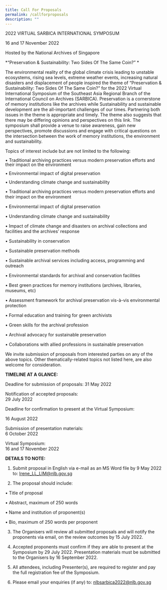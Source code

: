 ```yaml
---
title: Call For Proposals
permalink: /callforproposals
description: ""
---
```

2022 VIRTUAL SARBICA INTERNATIONAL SYMPOSUM

16 and 17 November 2022 

Hosted by the National Archives of Singapore 

*“Preservation & Sustainability: Two Sides Of The Same Coin?” * 

The environmental reality of the global climate crisis leading to unstable ecosystems, rising sea levels, extreme weather events, increasing natural disasters and displacement of people  inspired the theme of “Preservation & Sustainability: Two Sides Of The Same Coin?” for the 2022 Virtual International Symposium of the Southeast Asia Regional Branch of the International Council on Archives (SARBICA). Preservation is a cornerstone of memory institutions like the archives while Sustainability and sustainable development are the all-important challenges of our times. Partnering both issues in the theme is appropriate and timely. The theme also suggests that there may be differing opinions and perspectives on this link. The symposium shall provide a venue to raise awareness, gain new perspectives, promote discussions and engage with critical questions on the intersection between the work of memory institutions, the environment and sustainability. 

Topics of interest include but are not limited to the following: 

<p style="line-height:1.0">
• Traditional archiving practices versus modern preservation efforts and their impact on the environment
</p>
 <p style="line-height:1.0">
• Environmental impact of digital preservation
</p>
 <p style="line-height:1.0">
• Understanding climate change and sustainability
</p>



•	Traditional archiving practices versus modern preservation efforts and  their impact on the environment

•	Environmental impact of digital preservation

•	Understanding climate change and sustainability 

•	Impact of climate change and disasters on archival collections and facilities and the archives’ response  

•	Sustainability in conservation

•	Sustainable preservation methods 

•	Sustainable archival services including access, programming  and outreach 

•	Environmental standards for archival and conservation facilities

•	Best green practices for memory institutions (archives, libraries, museums, etc) 

•	Assessment framework for archival preservation vis-à-vis  environmental protection

•	Formal education and training for green archivists

•	Green skills for the archival profession 

•	Archival advocacy for sustainable preservation  

•	Collaborations with allied professions in sustainable preservation 

We invite submission of proposals from interested parties on any of the above topics. Other thematically-related topics not listed here, are also welcome for consideration.


**TIMELINE AT A GLANCE:**

Deadline for submission of proposals: 
31 May 2022

Notification of accepted proposals:                                                                       
29 July 2022 

Deadline for confirmation to present at the Virtual Symposium:

16 August 2022

Submission of presentation materials:                                                            
6 October 2022

Virtual Symposium:                                                                       
16 and 17 November 2022 	                                               

		
**DETAILS TO NOTE:**

1.	Submit proposal in English via e-mail as an MS Word file by 9 May 2022 to:
Irene_LL_LIM@nlb.gov.sg 

2.	The proposal should include: 

•	Title of proposal

•	Abstract, maximum of 250 words 

•	Name and institution of proponent(s)

•	Bio, maximum of 250 words per proponent 

3.	The Organisers will review all submitted proposals and will notify the proponents via email, on the review outcomes by 15 July 2022.

4.	Accepted proponents must confirm if they are able to present at the Symposium by 29 July 2022.  Presentation materials must be submitted to the Organisers by 16 September 2022.

5.	All attendees, including Presenter(s), are required to register and pay the full registration fee of the Symposium. 

6.	Please email your enquiries (if any) to:
      nlbsarbica2022@nlb.gov.sg